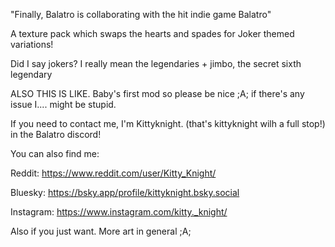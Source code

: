 "Finally, Balatro is collaborating with the hit indie game Balatro"

A texture pack which swaps the hearts and spades for Joker themed variations!

Did I say jokers? I really mean the legendaries + jimbo, the secret sixth legendary

ALSO THIS IS LIKE. Baby's first mod so please be nice ;A; if there's any issue I.... might be stupid.

If you need to contact me, I'm Kittyknight. (that's kittyknight wilh a full stop!) in the Balatro discord!

You can also find me:

Reddit: https://www.reddit.com/user/Kitty_Knight/

Bluesky: https://bsky.app/profile/kittyknight.bsky.social

Instagram: https://www.instagram.com/kitty._knight/

Also if you just want. More art in general ;A;
